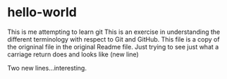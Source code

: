 # hello-world
This is me attempting to learn git
This is an exercise in understanding the different terminology with respect to Git and GitHub. This file is a copy of the origninal file in the original Readme file. 
Just trying to see just what a carriage return does and looks like (new line)

Two new lines...interesting. 



